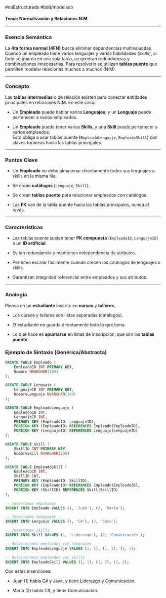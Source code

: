 #noEstructurado #bdd/modelado 
#### Tema: Normalización y Relaciones N:M

---

### **Esencia Semántica**

La **4ta forma normal (4FN)** busca eliminar dependencias multivaluadas. Cuando un empleado tiene varios lenguajes y varias habilidades (skills), si todo se guarda en una sola tabla, se generan redundancias y combinaciones innecesarias. Para resolverlo se utilizan **tablas puente** que permiten modelar relaciones muchos a muchos (N:M).

---

### **Concepto**

Las **tablas intermedias** o de relación existen para conectar entidades principales en relaciones N:M. En este caso:

- Un **Empleado** puede hablar varios **Lenguajes**, y un **Lenguaje** puede pertenecer a varios empleados.
    
- Un **Empleado** puede tener varias **Skills**, y una **Skill** puede pertenecer a varios empleados.  
    Esto obliga a usar tablas puente (`EmpleadoLenguaje`, `EmpleadoSkill`) con claves foráneas hacia las tablas principales.
    

---

### **Puntos Clave**

- Un **Empleado** no debe almacenar directamente todos sus lenguajes o skills en la misma fila.
    
- Se crean **catálogos** (`Lenguaje`, `Skill`).
    
- Se crean **tablas puente** para relacionar empleados con catálogos.
    
- Las **FK** van de la tabla puente hacia las tablas principales, nunca al revés.
    

---

### **Características**

- Las tablas puente suelen tener **PK compuesta** (`EmpleadoID`, `LenguajeID`) o un **ID artificial**.
    
- Evitan redundancia y mantienen independencia de atributos.
    
- Permiten escalar fácilmente cuando crecen los catálogos de lenguajes o skills.
    
- Garantizan integridad referencial entre empleados y sus atributos.
    

---

### **Analogía**

Piensa en un **estudiante** inscrito en **cursos** y **talleres**.

- Los cursos y talleres son listas separadas (catálogos).
    
- El estudiante no guarda directamente todo lo que toma.
    
- Lo que hace es **apuntarse** en listas de inscripción, que son las **tablas puente**.
### **Ejemplo de Sintaxis (Genérica/Abstracta)**
```sql
CREATE TABLE Empleado (
    EmpleadoID INT PRIMARY KEY,
    Nombre NVARCHAR(100)
);

CREATE TABLE Lenguaje (
    LenguajeID INT PRIMARY KEY,
    NombreLenguaje NVARCHAR(100)
);

CREATE TABLE EmpleadoLenguaje (
    EmpleadoID INT,
    LenguajeID INT,
    PRIMARY KEY (EmpleadoID, LenguajeID),
    FOREIGN KEY (EmpleadoID) REFERENCES Empleado(EmpleadoID),
    FOREIGN KEY (LenguajeID) REFERENCES Lenguaje(LenguajeID)
);

CREATE TABLE Skill (
    SkillID INT PRIMARY KEY,
    NombreSkill NVARCHAR(100)
);

CREATE TABLE EmpleadoSkill (
    EmpleadoID INT,
    SkillID INT,
    PRIMARY KEY (EmpleadoID, SkillID),
    FOREIGN KEY (EmpleadoID) REFERENCES Empleado(EmpleadoID),
    FOREIGN KEY (SkillID) REFERENCES Skill(SkillID)
);

```

```sql
-- Insertamos empleados
INSERT INTO Empleado VALUES (1, 'Juan'), (2, 'María');

-- Insertamos lenguajes
INSERT INTO Lenguaje VALUES (1, 'C#'), (2, 'Java');

-- Insertamos skills
INSERT INTO Skill VALUES (1, 'Liderazgo'), (2, 'Comunicación');

-- Relacionamos empleados con lenguajes
INSERT INTO EmpleadoLenguaje VALUES (1, 1), (1, 2), (2, 1);

-- Relacionamos empleados con skills
INSERT INTO EmpleadoSkill VALUES (1, 1), (1, 2), (2, 2);

```

Con estas inserciones:

- Juan (1) habla C# y Java, y tiene Liderazgo y Comunicación.
    
- María (2) habla C#, y tiene Comunicación.